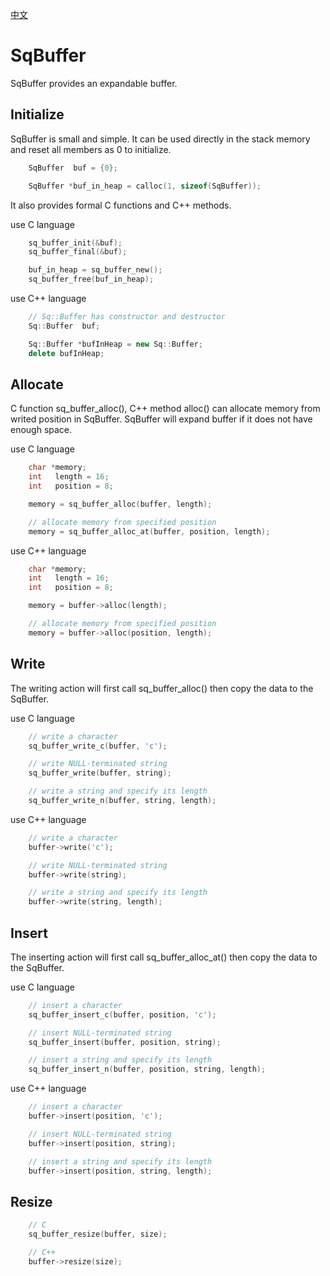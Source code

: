 [中文](SqBuffer.cn.md)

# SqBuffer

SqBuffer provides an expandable buffer.

## Initialize

SqBuffer is small and simple. It can be used directly in the stack memory and reset all members as 0 to initialize.

```c
	SqBuffer  buf = {0};

	SqBuffer *buf_in_heap = calloc(1, sizeof(SqBuffer));
```

It also provides formal C functions and C++ methods.  
  
use C language

```c
	sq_buffer_init(&buf);
	sq_buffer_final(&buf);

	buf_in_heap = sq_buffer_new();
	sq_buffer_free(buf_in_heap);
```

use C++ language

```c++
	// Sq::Buffer has constructor and destructor
	Sq::Buffer  buf;

	Sq::Buffer *bufInHeap = new Sq::Buffer;
	delete bufInHeap;
```

## Allocate

C function sq_buffer_alloc(), C++ method alloc() can allocate memory from writed position in SqBuffer. SqBuffer will expand buffer if it does not have enough space.  
  
use C language

```c
	char *memory;
	int   length = 16;
	int   position = 8;

	memory = sq_buffer_alloc(buffer, length);

	// allocate memory from specified position
	memory = sq_buffer_alloc_at(buffer, position, length);
```

use C++ language

```c++
	char *memory;
	int   length = 16;
	int   position = 8;

	memory = buffer->alloc(length);

	// allocate memory from specified position
	memory = buffer->alloc(position, length);
```

## Write

The writing action will first call sq_buffer_alloc() then copy the data to the SqBuffer.  
  
use C language

```c
	// write a character
	sq_buffer_write_c(buffer, 'c');

	// write NULL-terminated string
	sq_buffer_write(buffer, string);

	// write a string and specify its length
	sq_buffer_write_n(buffer, string, length);
```

use C++ language

```c++
	// write a character
	buffer->write('c');

	// write NULL-terminated string
	buffer->write(string);

	// write a string and specify its length
	buffer->write(string, length);
```

## Insert

The inserting action will first call sq_buffer_alloc_at() then copy the data to the SqBuffer.  
  
use C language

```c
	// insert a character
	sq_buffer_insert_c(buffer, position, 'c');

	// insert NULL-terminated string
	sq_buffer_insert(buffer, position, string);

	// insert a string and specify its length
	sq_buffer_insert_n(buffer, position, string, length);
```

use C++ language

```c++
	// insert a character
	buffer->insert(position, 'c');

	// insert NULL-terminated string
	buffer->insert(position, string);

	// insert a string and specify its length
	buffer->insert(position, string, length);
```

## Resize

```c++
	// C
	sq_buffer_resize(buffer, size);

	// C++
	buffer->resize(size);
```
